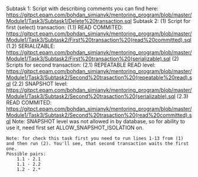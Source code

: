 Subtask 1: 
	Script with describing comments you can find here: https://gitpct.epam.com/bohdan_simianyk/mentoring_program/blob/master/Module1/Task3/Subtask1/Delete%20transaction.sql
Subtask 2: 
	(1) Script for first (select) transaction: 
		(1.1) READ COMMITED: https://gitpct.epam.com/bohdan_simianyk/mentoring_program/blob/master/Module1/Task3/Subtask2/First%20transaction%20(read%20committed).sql
		(1.2) SERIALIZABLE: https://gitpct.epam.com/bohdan_simianyk/mentoring_program/blob/master/Module1/Task3/Subtask2/First%20transaction%20(serializable).sql
	(2) Scripts for second transaction:
		(2.1) REPEATABLE READ level: https://gitpct.epam.com/bohdan_simianyk/mentoring_program/blob/master/Module1/Task3/Subtask2/Second%20trasaction%20(repeatable%20read).sql
		(2.2) SNAPSHOT level: https://gitpct.epam.com/bohdan_simianyk/mentoring_program/blob/master/Module1/Task3/Subtask2/Second%20trasaction%20(serializable).sql
		(2.3) READ COMMITED: https://gitpct.epam.com/bohdan_simianyk/mentoring_program/blob/master/Module1/Task3/Subtask2/Second%20trasaction%20(read%20committed).sql
		Note: SNAPSHOT level was not allowed in by database, so for ability to use it, need first set ALLOW_SNAPSHOT_ISOLATION on. 
		
	Note: for check this task first you need to run lines 1-13 from (1) and then run (2). You'll see, that second transaction waits the first one. 
	Possible pairs: 
		1.1 - 2.1 
		1.1 - 2.2
		1.2 - 2.*
		